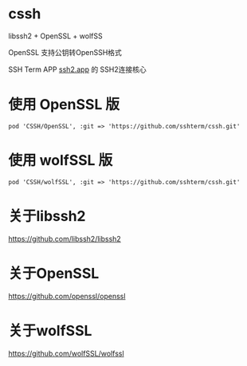 # cssh
libssh2 + OpenSSL + wolfSS

OpenSSL 支持公钥转OpenSSH格式


SSH Term APP [ssh2.app](https://ssh2.app/) 的 SSH2连接核心

# 使用 OpenSSL 版

```
pod 'CSSH/OpenSSL', :git => 'https://github.com/sshterm/cssh.git'
```

# 使用 wolfSSL 版

```
pod 'CSSH/wolfSSL', :git => 'https://github.com/sshterm/cssh.git'
```

# 关于libssh2

https://github.com/libssh2/libssh2

# 关于OpenSSL

https://github.com/openssl/openssl

# 关于wolfSSL

https://github.com/wolfSSL/wolfssl